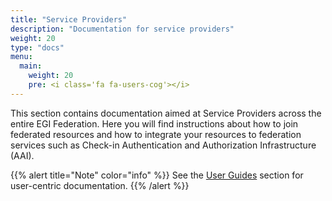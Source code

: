 ```yaml
---
title: "Service Providers"
description: "Documentation for service providers"
weight: 20
type: "docs"
menu:
  main:
    weight: 20
    pre: <i class='fa fa-users-cog'></i>
---
```


This section contains documentation aimed at Service Providers across the
entire EGI Federation. Here you will find instructions about how to join
federated resources and how to integrate your resources to federation services
such as Check-in Authentication and Authorization Infrastructure (AAI).

{{% alert title="Note" color="info" %}} See the [User Guides](../users)
section for user-centric documentation.
{{% /alert %}}
